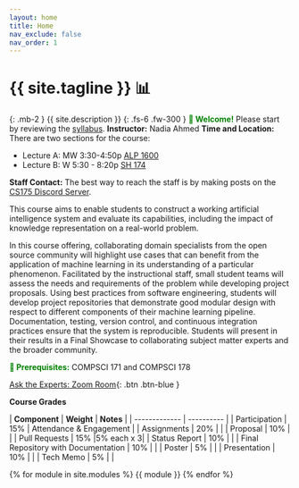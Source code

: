 ```yaml
---
layout: home
title: Home
nav_exclude: false
nav_order: 1
---
```


# {{ site.tagline }} 📊
{: .mb-2 }
{{ site.description }}
{: .fs-6 .fw-300 }
<b style='color: green'> 👋 Welcome!</b> Please start by reviewing the [syllabus]().
**Instructor:** Nadia Ahmed
**Time and Location:** There are two sections for the course:
- Lecture A: MW 3:30-4:50p [ALP 1600](https://classrooms.uci.edu/classroomtechnology/classrooms/alp/alp-1600)
- Lecture B: W 5:30 - 8:20p [SH 174](https://classrooms.uci.edu/classroomtechnology/classrooms/sh/sh-174)
  
**Staff Contact:** The best way to reach the staff is by making posts on the [CS175 Discord Server](https://discord.gg/4B4XyZsY6t).


This course aims to enable students to construct a working artificial intelligence system and evaluate its capabilities, including the impact of knowledge representation on a real-world problem.

In this course offering, collaborating domain specialists from the open source community will highlight use cases that can benefit from the application of machine learning in its understanding of a particular phenomenon. Facilitated by the instructional staff, small student teams will assess the needs and requirements of the problem while developing project proposals. Using best practices from software engineering, students will develop project repositories that demonstrate good modular design with respect to different components of their machine learning pipeline. Documentation, testing, version control, and continuous integration practices ensure that the system is reproducible. Students will present in their results in a Final Showcase to collaborating subject matter experts and the broader community. 

<b style='color: green'> 🛑 Prerequisites:</b> COMPSCI 171 and COMPSCI 178


[Ask the Experts: Zoom Room](https://uci.zoom.us/my/nadiauci){: .btn .btn-blue }

**Course Grades** 

| **Component** | **Weight** | **Notes** |
| ------------- | ---------- |
| Participation | 15% | Attendance & Engagement |
| Assignments | 20% | |
| Proposal | 10% | |
| Pull Requests | 15% |5% each x 3|
| Status Report | 10% | |
| Final Repository with Documentation | 10% | |
| Poster | 5% | |
| Presentation | 10% | |
| Tech Memo | 5% | |

{% for module in site.modules %}
{{ module }}
{% endfor %}

